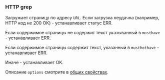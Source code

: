 ### HTTP grep
Загружает страницу по адресу `URL`. Если загрузка неудачна (например, HTTP код не 200 OK) - устанавливает статус ERR.

Если содержимое страницы не содержит текст указыванный в `musthave` - устанавливает ERR.

Если содержимое страницы содержит текст, указанный в `musthothave` - устанавливает ERR.

Иначе - устанавливает OK.

Описание `options` смотрите в [общих свойствах](common).